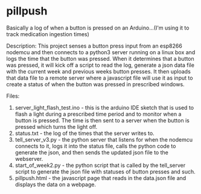 # pillpush
Basically a log of when a button is pressed on an Arduino...(I'm using it to track medication ingestion times)

Description: This project senses a button press input from an esp8266 nodemcu and then connects to a python3 server running on a linux box and logs the time that the button was pressed.  When it determines that a button was pressed, it will kick off a script to read the log, generate a json data file with the current week and previous weeks button presses. It then uploads that data file to a remote server where a javascript file will use it as input to create a status of when the button was pressed in prescribed windows.

Files: 
1. server_light_flash_test.ino - this is the arduino IDE sketch that is used to flash a light during a prescribed time period and to monitor when a button is pressed.  The time is then sent to a server when the button is pressed which turns the light off.
2. status.txt - the log of the times that the server writes to.
3. tell_server_v3.py - the python server that listens for when the nodemcu connects to it, logs it into the status file, calls the python code to generate the json, and then sends the updated json file to the webserver.
4. start_of_week2.py - the python script that is called by the tell_server script to generate the json file with statuses of button presses and such.
5. pillpush.html - the javascript page that reads in the data.json file and displays the data on a webpage.
